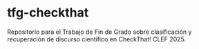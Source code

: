 # tfg-checkthat
Repositorio para el Trabajo de Fin de Grado sobre clasificación y recuperación de discurso científico en CheckThat! CLEF 2025.
